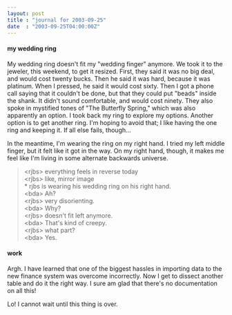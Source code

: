 ```yaml
---
layout: post
title : "journal for 2003-09-25"
date  : "2003-09-25T04:00:00Z"
---
```

<h4>my wedding ring</h4>My wedding ring doesn't fit my "wedding finger" anymore.  We took it to the jeweler, this weekend, to get it resized.  First, they said it was no big deal, and would cost twenty bucks.  Then he said it was hard, because it was platinum.  When I pressed, he said it would cost sixty.  Then I got a phone call saying that it couldn't be done, but that they could put "beads" inside the shank.  It didn't sound comfortable, and would cost ninety.  They also spoke in mystified tones of "The Butterfly Spring," which was also apparently an option.  I took back my ring to explore my options.  Another option is to get another ring.  I'm hoping to avoid that;  I like having the one ring and keeping it.  If all else fails, though...

In the meantime, I'm wearing the ring on my right hand.  I tried my left middle finger, but it felt like it got in the way.  On my right hand, though, it makes me feel like I'm living in some alternate backwards universe.

<blockquote class='chat'> <span class='u1'>&lt;rjbs&gt;</span> everything feels in reverse today<br /> <span class='u1'>&lt;rjbs&gt;</span> like, mirror image<br /> <span class='u1'>* rjbs</span> is wearing his wedding ring on his right hand.<br /> <span class='u0'>&lt;bda&gt;</span> Ah?<br /> <span class='u1'>&lt;rjbs&gt;</span> very disorienting.<br /> <span class='u0'>&lt;bda&gt;</span> Why?<br /> <span class='u1'>&lt;rjbs&gt;</span> doesn't fit left anymore.<br /> <span class='u0'>&lt;bda&gt;</span> That's kind of creepy.<br /> <span class='u1'>&lt;rjbs&gt;</span> what part?<br /> <span class='u0'>&lt;bda&gt;</span> Yes.<br /> </blockquote><h4>work</h4>Argh.  I have learned that one of the biggest hassles in importing data to the new finance system was overcome incorrectly.  Now I get to dissect another table and do it the right way.  I sure am glad that there's no documentation on all this!

Lo!  I cannot wait until this thing is over.

